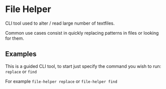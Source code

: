 # File Helper

CLI tool used to alter / read large number of textfiles.

Common use cases consist in quickly replacing patterns in files or looking for them.

## Examples

This is a guided CLI tool, to start just specify the command you wish to run: `replace` or `find`

For example `file-helper replace` or `file-helper find`
